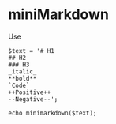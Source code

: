 # miniMarkdown

Use

```
$text = '# H1
## H2
### H3
_italic_
**bold**
`Code`
++Positive++
--Negative--';

echo minimarkdown($text);
```
